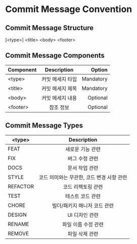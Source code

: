 # Commit Message Convention

## Commit Message Structure
[\<type\>] \<title\>
\<body\>
\<footer\>

## Commit Message Components
| Component  | Description                | Option    |
| ---------- |:--------------------------:| ---------:|
| \<type\>   | 커밋 메세지 타입            | Mandatory |
| \<title\>  | 커밋 메세지 제목            | Mandatory |
| \<body\>   | 커밋 메세지 내용            | Optional  |
| \<footer\> | 참조 정보                   | Optional  |

## Commit Message Types
| \<type\>   | Description              |
| -------- |:------------------------:|
| FEAT     | 새로운 기능 관련                |
| FIX      | 버그 수정 관련                 |
| DOCS     | 문서 작업 관련                 |
| STYLE    | 코드 의미와는 무관한, 코드 변경 사항 관련 |
| REFACTOR | 코드 리팩토링 관련               |
| TEST     | 테스트 코드 관련                |
| CHORE    | 빌더/패키지 매니저 코드 관련         |
| DESIGN   | UI 디자인 관련                |
| RENAME   | 파일 이름 수정 관련              |
| REMOVE   | 파일 삭제 관련                 |